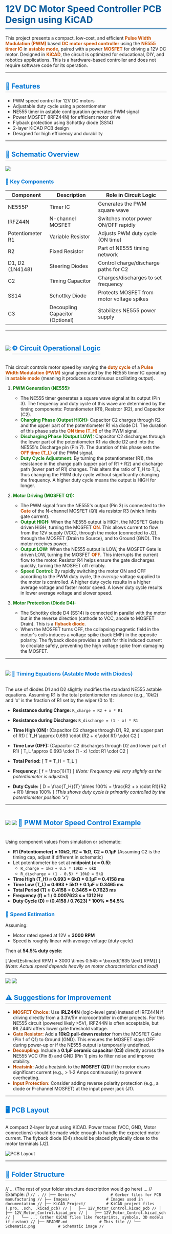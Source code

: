 <h1 style="color: #005A9C; border-bottom: 2px solid #005A9C; padding-bottom: 10px;">12V DC Motor Speed Controller PCB Design using KiCAD</h1>

This project presents a compact, low-cost, and efficient <strong style="color: #C85000;">Pulse Width Modulation (PWM)</strong> based <strong style="color: #C85000;">DC motor speed controller</strong> using the <strong style="color: #C85000;">NE555 timer IC</strong> in <strong style="color: #C85000;">astable mode</strong>, paired with a power <strong style="color: #C85000;">MOSFET</strong> for driving a 12V DC motor. Designed in <strong style="color: #C85000;">KiCAD</strong>, the circuit is optimized for educational, DIY, and robotics applications. This is a hardware-based controller and does not require software code for its operation.

---

<h2 style="color: #0078D4; border-bottom: 1px solid #ccc; padding-bottom: 5px;">🔧 Features</h2>

- PWM speed control for 12V DC motors
- Adjustable duty cycle using a potentiometer
- NE555 timer in astable configuration generates PWM signal
- Power MOSFET (IRFZ44N) for efficient motor drive
- Flyback protection using Schottky diode (SS14)
- 2-layer KiCAD PCB design
- Designed for high efficiency and durability

---

<h2 style="color: #0078D4; border-bottom: 1px solid #ccc; padding-bottom: 5px;">📘 Schematic Overview</h2>

<img src ="https://github.com/AvishkaVishwa/12V-DC-Motor-Speed-Controller-PCB-Design-using-KiCAD/blob/38a573ddb1caaeeb17b8dee4f00e829e0c8dc042/Images/schematic%20of%20v.1.png">

<h3 style="color: #0078D4;">🧩 Key Components</h3>

| Component      | Description                          | Role in Circuit Logic                |
|----------------|--------------------------------------|--------------------------------------|
| NE555P         | Timer IC                             | Generates the PWM square wave        |
| IRFZ44N        | N-channel MOSFET                     | Switches motor power ON/OFF rapidly  |
| Potentiometer R1| Variable Resistor                    | Adjusts PWM duty cycle (ON time)     |
| R2             | Fixed Resistor                       | Part of NE555 timing network         |
| D1, D2 (1N4148)| Steering Diodes                      | Control charge/discharge paths for C2|
| C2             | Timing Capacitor                     | Charges/discharges to set frequency  |
| SS14           | Schottky Diode                       | Protects MOSFET from motor voltage spikes |
| C3             | Decoupling Capacitor (Optional)      | Stabilizes NE555 power supply        |

---

<img src ="https://github.com/AvishkaVishwa/12V-DC-Motor-Speed-Controller-PCB-Design-using-KiCAD/blob/main/Images/digikey.png">

<h2 style="color: #0078D4; border-bottom: 1px solid #ccc; padding-bottom: 5px; display: inline-block; cursor: pointer;">⚙️ Circuit Operational Logic </h2>

This circuit controls motor speed by varying the <strong style="color: #C85000;">duty cycle</strong> of a <strong style="color: #C85000;">Pulse Width Modulation (PWM)</strong> signal generated by the NE555 timer IC operating in <strong style="color: #C85000;">astable mode</strong> (meaning it produces a continuous oscillating output).

1.  <strong style="color: #107C10;">PWM Generation (NE555):</strong>
    *   The NE555 timer generates a square wave signal at its output (Pin 3). The frequency and duty cycle of this wave are determined by the timing components: Potentiometer (R1), Resistor (R2), and Capacitor (C2).
    *   <strong style="color: #107C10;">Charging Phase (Output HIGH):</strong> Capacitor C2 charges through R2 and the upper part of the potentiometer R1 via diode D1. The duration of this phase sets the <strong style="color: #C85000;">ON time (T_H)</strong> of the PWM signal.
    *   <strong style="color: #107C10;">Discharging Phase (Output LOW):</strong> Capacitor C2 discharges through the lower part of the potentiometer R1 via diode D2 and into the NE555's Discharge pin (Pin 7). The duration of this phase sets the <strong style="color: #C85000;">OFF time (T_L)</strong> of the PWM signal.
    *   <strong style="color: #107C10;">Duty Cycle Adjustment:</strong> By turning the potentiometer (R1), the resistance in the charge path (upper part of R1 + R2) and discharge path (lower part of R1) changes. This alters the ratio of T_H to T_L, thus changing the PWM duty cycle without significantly changing the frequency. A higher duty cycle means the output is HIGH for longer.

2.  <strong style="color: #107C10;">Motor Driving (MOSFET Q1):</strong>
    *   The PWM signal from the NE555's output (Pin 3) is connected to the <strong style="color: #C85000;">Gate</strong> of the N-channel MOSFET (Q1) via resistor R3 (which limits gate current).
    *   <strong style="color: #107C10;">Output HIGH:</strong> When the NE555 output is HIGH, the MOSFET Gate is driven HIGH, turning the MOSFET <strong style="color: #C85000;">ON</strong>. This allows current to flow from the 12V supply (VCC), through the motor (connected to J2), through the MOSFET (Drain to Source), and to Ground (GND). The motor receives power.
    *   <strong style="color: #107C10;">Output LOW:</strong> When the NE555 output is LOW, the MOSFET Gate is driven LOW, turning the MOSFET <strong style="color: #C85000;">OFF</strong>. This interrupts the current flow to the motor. Resistor R4 helps ensure the gate discharges quickly, turning the MOSFET off reliably.
    *   <strong style="color: #107C10;">Speed Control:</strong> By rapidly switching the motor ON and OFF according to the PWM duty cycle, the <em style="color: #505050;">average</em> voltage supplied to the motor is controlled. A higher duty cycle results in a higher average voltage and faster motor speed. A lower duty cycle results in lower average voltage and slower speed.

3.  <strong style="color: #107C10;">Motor Protection (Diode D4):</strong>
    *   The Schottky diode D4 (SS14) is connected in parallel with the motor but in the reverse direction (cathode to VCC, anode to MOSFET Drain). This is a <strong style="color: #C85000;">flyback diode</strong>.
    *   When the MOSFET turns OFF, the collapsing magnetic field in the motor's coils induces a voltage spike (back EMF) in the opposite polarity. The flyback diode provides a path for this induced current to circulate safely, preventing the high voltage spike from damaging the MOSFET.


---

<img src ="https://github.com/AvishkaVishwa/12V-DC-Motor-Speed-Controller-PCB-Design-using-KiCAD/blob/89de0b19c3f85db7e9916e4e47b69ec1f34a44a4/Images/pcb.png">

<h3 style="color: #0078D4; display: inline-block; cursor: pointer;">🔣 Timing Equations (Astable Mode with Diodes) </h3>

The use of diodes D1 and D2 slightly modifies the standard NE555 astable equations. Assuming R1 is the total potentiometer resistance (e.g., 10kΩ) and 'x' is the fraction of R1 set by the wiper (0 to 1):

- **Resistance during Charge:** `R_charge = R2 + x * R1`
- **Resistance during Discharge:** `R_discharge = (1 - x) * R1`

- **Time High (ON):** (Capacitor C2 charges through D1, R2, and upper part of R1)
  \[
  T_H \approx 0.693 \cdot (R2 + x \cdot R1) \cdot C2
  \]

- **Time Low (OFF):** (Capacitor C2 discharges through D2 and lower part of R1)
  \[
  T_L \approx 0.693 \cdot (1 - x) \cdot R1 \cdot C2
  \]

- **Total Period:**
  \[
  T = T_H + T_L
  \]

- **Frequency:**
  \[
  f = \frac{1}{T}
  \]
  *(Note: Frequency will vary slightly as the potentiometer is adjusted)*

- **Duty Cycle:**
  \[
  D = \frac{T_H}{T} \times 100\% = \frac{R2 + x \cdot R1}{R2 + R1} \times 100\%
  \]
  *(This shows duty cycle is primarily controlled by the potentiometer position 'x')*
</details>

---
<img src ="https://github.com/AvishkaVishwa/12V-DC-Motor-Speed-Controller-PCB-Design-using-KiCAD/blob/a60ed7d202f6658b08ab2dba5da50be1771ef4e1/Images/DRC%20Check.png">

<img src ="https://github.com/AvishkaVishwa/12V-DC-Motor-Speed-Controller-PCB-Design-using-KiCAD/blob/38a573ddb1caaeeb17b8dee4f00e829e0c8dc042/Images/PWM.png">

<h2 style="color: #0078D4; border-bottom: 1px solid #ccc; padding-bottom: 5px; display: inline-block; cursor: pointer;">🔁 PWM Motor Speed Control Example </h2>

Using component values from simulation or schematic:

- **R1 (Potentiometer) = 10kΩ**, **R2 = 1kΩ**, **C2 = 0.1µF** (Assuming C2 is the timing cap, adjust if different in schematic)
- Let potentiometer be set at **midpoint (x = 0.5)**:
  - `R_charge = 1kΩ + 0.5 * 10kΩ = 6kΩ`
  - `R_discharge = (1 - 0.5) * 10kΩ = 5kΩ`
- **Time High (T_H) ≈ 0.693 * 6kΩ * 0.1µF ≈ 0.4158 ms**
- **Time Low (T_L) ≈ 0.693 * 5kΩ * 0.1µF ≈ 0.3465 ms**
- **Total Period (T) ≈ 0.4158 + 0.3465 ≈ 0.7623 ms**
- **Frequency (f) ≈ 1 / 0.0007623 s ≈ 1312 Hz**
- **Duty Cycle (D) ≈ (0.4158 / 0.7623) * 100% ≈ 54.5%**

<h3 style="color: #0078D4;">🔄 Speed Estimation</h3>

Assuming:
- Motor rated speed at 12V = **3000 RPM**
- Speed is roughly linear with average voltage (duty cycle)

Then at **54.5% duty cycle**:

\[
    \text{Estimated RPM} = 3000 \times 0.545 = \boxed{1635 \text{ RPM}}
\]
*(Note: Actual speed depends heavily on motor characteristics and load)*


---
<img src ="https://github.com/AvishkaVishwa/12V-DC-Motor-Speed-Controller-PCB-Design-using-KiCAD/blob/431bf6187bdd8b22bc1dd40ee791bf8278e135b9/Images/pcb4.jpg">

<img src ="https://github.com/AvishkaVishwa/12V-DC-Motor-Speed-Controller-PCB-Design-using-KiCAD/blob/431bf6187bdd8b22bc1dd40ee791bf8278e135b9/Images/pcb4.jpg">

<h2 style="color: #0078D4; border-bottom: 1px solid #ccc; padding-bottom: 5px;">⚠️ Suggestions for Improvement</h2>

- <strong style="color: #B34700;">MOSFET Choice:</strong> Use **IRLZ44N** (logic-level gate) instead of IRFZ44N if driving directly from a 3.3V/5V microcontroller in other projects. For this NE555 circuit (powered likely >5V), IRFZ44N is often acceptable, but IRLZ44N offers lower gate threshold voltage.
- <strong style="color: #B34700;">Gate Resistor:</strong> Add a **10kΩ pull-down resistor** from the MOSFET Gate (Pin 1 of Q1) to Ground (GND). This ensures the MOSFET stays OFF during power-up or if the NE555 output is temporarily undefined.
- <strong style="color: #B34700;">Decoupling:</strong> Include a **0.1µF ceramic capacitor (C3)** directly across the NE555 VCC (Pin 8) and GND (Pin 1) pins to filter noise and improve stability.
- <strong style="color: #B34700;">Heatsink:</strong> Add a heatsink to the **MOSFET (Q1)** if the motor draws significant current (e.g., > 1-2 Amps continuously) to prevent overheating.
- <strong style="color: #B34700;">Input Protection:</strong> Consider adding reverse polarity protection (e.g., a diode or P-channel MOSFET) at the input power jack (J1).

---

<h2 style="color: #0078D4; border-bottom: 1px solid #ccc; padding-bottom: 5px;">🖥️ PCB Layout</h2>

A compact 2-layer layout using KiCAD. Power traces (VCC, GND, Motor connections) should be made wide enough to handle the expected motor current. The flyback diode (D4) should be placed physically close to the motor terminals (J2).

![PCB Layout](https://github.com/AvishkaVishwa/12V-DC-Motor-Speed-Controller-PCB-Design-using-KiCAD/blob/main/PCB_Top.png)

---

<h2 style="color: #0078D4; border-bottom: 1px solid #ccc; padding-bottom: 5px;">📂 Folder Structure</h2>

// ... (The rest of your folder structure description would go here) ...
// Example:
// ```
// .
// ├── Gerbers/               # Gerber files for PCB manufacturing
// ├── Images/                # Images used in documentation
// ├── KiCAD_Project/         # KiCAD project files (.pro, .sch, .kicad_pcb)
// │   ├── 12V_Motor_Control.kicad_pcb
// │   ├── 12V_Motor_Control.kicad_pro
// │   ├── 12V_Motor_Control.kicad_sch
// │   └── ... (other KiCAD files like footprints, symbols, 3D models if custom)
// ├── README.md              # This file
// └── Schematic.png          # Schematic image
// ```